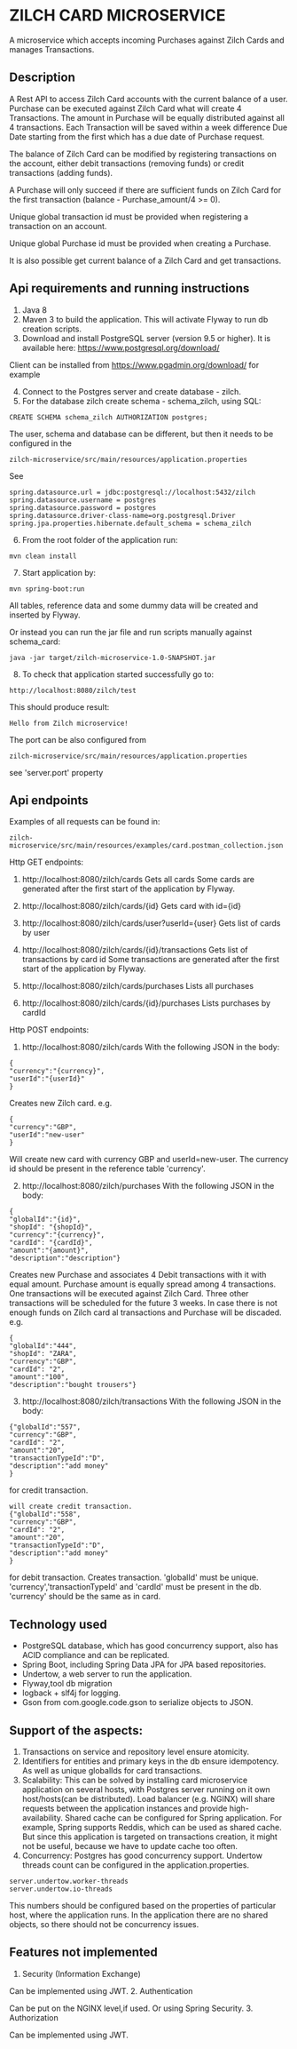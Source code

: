 # ZILCH CARD MICROSERVICE

A microservice which accepts incoming Purchases against Zilch Cards and manages Transactions.


## Description
A Rest API to access Zilch Card accounts with the current balance of a user.
Purchase can be executed against Zilch Card what will create 4 Transactions.
The amount in Purchase will be equally distributed against all 4 transactions.
Each Transaction will be saved within a week difference Due Date starting from the first which has a due date of Purchase request. 

The balance of Zilch Card can be modified by registering transactions on the account, either debit transactions (removing funds) 
or credit transactions (adding funds).

A Purchase will only succeed if there are sufficient funds on Zilch Card for the first transaction 
(balance - Purchase_amount/4 >= 0). 

Unique global transaction id must be provided when registering a transaction on an account. 

Unique global Purchase id must be provided when creating a Purchase. 

It is also possible get current balance of a Zilch Card and get transactions.

## Api requirements and running instructions
1. Java 8
2. Maven 3 to build the application.
This will activate Flyway to run db creation scripts. 
3. Download and install PostgreSQL server (version 9.5 or higher).
It is available here:
https://www.postgresql.org/download/

Client can be installed from https://www.pgadmin.org/download/ for example

4. Connect to the Postgres server and create database -  zilch.
5. For the database zilch create schema  - schema_zilch, using SQL:
```
CREATE SCHEMA schema_zilch AUTHORIZATION postgres;
 ```
The user, schema and database can be different, but then it needs to be configured in the
``` 
zilch-microservice/src/main/resources/application.properties
```
See
```
spring.datasource.url = jdbc:postgresql://localhost:5432/zilch
spring.datasource.username = postgres
spring.datasource.password = postgres
spring.datasource.driver-class-name=org.postgresql.Driver
spring.jpa.properties.hibernate.default_schema = schema_zilch
```
6. From the root folder of the application run:
``` 
mvn clean install
``` 
7. Start application by:
``` 
mvn spring-boot:run
``` 
All tables, reference data and some dummy data will be created and inserted by Flyway.

Or instead you can run the jar file and run scripts manually against schema_card:
``` 
java -jar target/zilch-microservice-1.0-SNAPSHOT.jar
``` 
8. To check that application started successfully go to:
``` 
http://localhost:8080/zilch/test
``` 
This should produce result:
``` 
Hello from Zilch microservice!
``` 
The port can be also configured from 
``` 
zilch-microservice/src/main/resources/application.properties
```
see 'server.port' property

## Api endpoints
Examples of all requests can be found in:
``` 
zilch-microservice/src/main/resources/examples/card.postman_collection.json
``` 

Http GET endpoints:
1. http://localhost:8080/zilch/cards
Gets all cards
Some cards are generated after the first start of the application by Flyway.

2. http://localhost:8080/zilch/cards/{id}
Gets card with id={id}

3. http://localhost:8080/zilch/cards/user?userId={user}
Gets list of cards by user

4. http://localhost:8080/zilch/cards/{id}/transactions
Gets list of transactions by card id
Some transactions are generated after the first start of the application by Flyway.

5.  http://localhost:8080/zilch/cards/purchases
Lists all purchases

6.  http://localhost:8080/zilch/cards/{id}/purchases
Lists purchases by cardId

Http POST endpoints:
1. http://localhost:8080/zilch/cards
With the following JSON in the body:
``` 
{
"currency":"{currency}",
"userId":"{userId}"
}
``` 
Creates new Zilch card.
e.g.
``` 
{
"currency":"GBP",
"userId":"new-user"
}
``` 
Will create new card with currency GBP and userId=new-user.
The currency id should be present in the reference table 'currency'.

2. http://localhost:8080/zilch/purchases
With the following JSON in the body:
```
{
"globalId":"{id}",
"shopId": "{shopId}",
"currency":"{currency}",
"cardId": "{cardId}",
"amount":"{amount}",
"description":"description"}
```
Creates new Purchase and associates 4 Debit transactions with it with equal amount.
Purchase amount is equally spread among 4 transactions.
One transactions will be executed against Zilch Card.
Three other transactions will be scheduled for the future 3 weeks.
In case there is not enough funds on Zilch card al transactions and Purchase will be discaded.
e.g. 
```
{
"globalId":"444",
"shopId": "ZARA",
"currency":"GBP",
"cardId": "2",
"amount":"100",
"description":"bought trousers"}
```
3. http://localhost:8080/zilch/transactions
With the following JSON in the body:
``` 
{"globalId":"557",
"currency":"GBP",
"cardId": "2",
"amount":"20",
"transactionTypeId":"D",
"description":"add money"
}
``` 
for credit transaction.
``` 
will create credit transaction.
{"globalId":"558",
"currency":"GBP",
"cardId": "2",
"amount":"20",
"transactionTypeId":"D",
"description":"add money"
}
``` 
for debit transaction.
Creates transaction.
'globalId' must be unique.
'currency','transactionTypeId' and 'cardId' must be present in the db.
'currency' should be the same as in card.

## Technology used

- PostgreSQL database, which has good concurrency support, also has ACID compliance and can be replicated.
- Spring Boot, including Spring Data JPA for JPA based repositories.
- Undertow, a web server to run the application.
- Flyway,tool db migration
- logback + slf4j for logging.
- Gson from com.google.code.gson to serialize objects to JSON.

## Support of the aspects:

1. Transactions on service and repository level ensure atomicity.
2. Identifiers for entities and primary keys in the db ensure idempotency. 
As well as unique globalIds for card transactions.
3. Scalability: This can be solved by installing card microservice application on several hosts, 
with Postgres server running on it own host/hosts(can be distributed).
Load balancer (e.g. NGINX) will share requests between the application instances and provide high-availability.
Shared cache can be configured for Spring application. For example,
Spring supports Reddis, which can be used as shared cache. 
But since this application is targeted on transactions creation, it might not be useful,
because we have to update cache too often.
4. Concurrency:
Postgres has good concurrency support.
Undertow threads count can be configured in the application.properties.
``` 
server.undertow.worker-threads
server.undertow.io-threads
``` 
This numbers should be configured based on the properties of particular host, where the application runs.
In the application there are no shared objects, so there should not be concurrency issues.

## Features not implemented
1. Security (Information Exchange)

Can be implemented using JWT.
2. Authentication
 
Can be put on the NGINX level,if used.
Or using Spring Security.
3. Authorization

Can be implemented using JWT.




 








